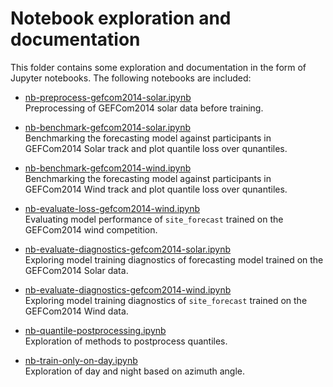 # Notebook exploration and documentation
This folder contains some exploration and documentation in the form of Jupyter notebooks. The following notebooks are included: 

* [nb-preprocess-gefcom2014-solar.ipynb](https://github.com/greenlytics/site_forecast/blob/gefcom2014/notebooks/nb-preprocess-gefcom2014-solar.ipynb)
<br/> Preprocessing of GEFCom2014 solar data before training.




* [nb-benchmark-gefcom2014-solar.ipynb](https://github.com/greenlytics/gbdt-forecast/blob/master/notebooks/nb-benchmark-gefcom2014-solar.ipynb)
<br/> Benchmarking the forecasting model against participants in GEFCom2014 Solar track and plot quantile loss over qunantiles. 

* [nb-benchmark-gefcom2014-wind.ipynb](https://github.com/greenlytics/gbdt-forecast/blob/master/notebooks/nb-benchmark-gefcom2014-solar.ipynb)
<br/> Benchmarking the forecasting model against participants in GEFCom2014 Wind track and plot quantile loss over qunantiles. 

* [nb-evaluate-loss-gefcom2014-wind.ipynb](https://github.com/greenlytics/site_forecast/blob/gefcom2014/notebooks/nb-evaluate-loss-gefcom2014-wind.ipynb)
<br/> Evaluating model performance of `site_forecast` trained on the GEFCom2014 wind competition.

* [nb-evaluate-diagnostics-gefcom2014-solar.ipynb](https://github.com/greenlytics/site_forecast/blob/gefcom2014/notebooks/nb-evaluate-diagnostics-gefcom2014-solar.ipynb)
<br/> Exploring model training diagnostics of forecasting model trained on the GEFCom2014 Solar data.

* [nb-evaluate-diagnostics-gefcom2014-wind.ipynb](https://github.com/greenlytics/site_forecast/blob/gefcom2014/notebooks/nb-evaluate-diagnostics-gefcom2014-wind.ipynb)
<br/> Exploring model training diagnostics of `site_forecast` trained on the GEFCom2014 Wind data.

* [nb-quantile-postprocessing.ipynb](https://github.com/greenlytics/site_forecast/blob/gefcom2014/notebooks/nb-quantile-postprocessing.ipynb)
<br/> Exploration of methods to postprocess quantiles. 

* [nb-train-only-on-day.ipynb](https://github.com/greenlytics/site_forecast/blob/gefcom2014/notebooks/nb-train-only-on-day.ipynb)
<br/> Exploration of day and night based on azimuth angle. 
